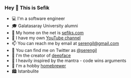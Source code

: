 ### Hey 👋 This is Sefik

- 💻 I'm a software engineer
- 🎓 Galatasaray University alumni
- 🔗 My home on the net is [sefiks.com](https://sefiks.com/)
- 🎥 I have my own [YouTube channel](https://www.youtube.com/SefikIlkinSerengil)
- 📫 You can reach me by email at [serengil@gmail.com](mailto:serengil@gmail.com)
- 🐤 You can find me on Twitter as [@serengil](https://twitter.com/serengil)
- 🤖 I'm the creator of [deepface](https://github.com/serengil/deepface)
- 💬 I heavily inspired by the mantra - code wins arguments
- 🍺 I'm a hobby [homebrewer](https://www.youtube.com/channel/UCQg29nFqkrNfTpQnisBL1_g)
- 🏙️ Istanbulite
